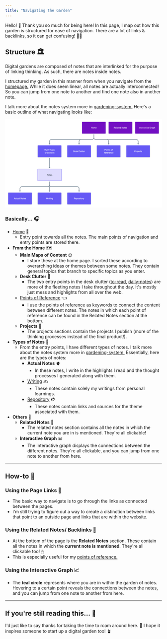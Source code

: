 ```yaml
---
title: "Navigating the Garden"
---
```


Hello! 👋 Thank you so much for being here! In this page, I map out how this garden is structured for ease of navigation. There are a lot of links & backlinks, so it can get confusing! 😵‍💫

## Structure 🏛
Digital gardens are composed of notes that are interlinked for the purpose of linking thinking. As such, there are notes inside notes.

I structured my garden in this manner from when you navigate from the [homepage.](_index.md) While it does seem linear, all notes are actually interconnected! So you can jump from one note to another and find one note also in another note.

I talk more about the notes system more in [gardening-system.](notes/home/gardening-system.md) Here's a basic outline of what navigating looks like:

![garden-structure](/notes/photos/garden-structure.png)

### Basically... 🎧
- [Home](_index.md) 🏡
	- Entry point towards all the notes. The main points of navigation and entry points are stored there.
- **From the Home** 🗺
	- **Main Maps of Content** 🌞
		- I store these at the home page. I sorted these according to overarching ideas or themes between some notes. They contain general topics that branch to specific topics as you enter.
	- **Desk Clutter** 🧩
		- The two entry points in the desk clutter ([to-read](moc/to-read.md), [daily-notes](moc/daily-notes.md)) are more of the fleeting notes I take throughout the day. It's mostly just mess and highlights from all over the web.
	- [Points of Reference](moc/por.md) 👈
		- I use the points of reference as keywords to connect the content between different notes. The notes in which each point of reference can be found in the Related Notes section at the bottom.
	- **Projects** 🥰
		- The projects sections contain the projects I publish (more of the thinking processes instead of the final product!).
- **Types of Notes** 🤩
	- From the entry points, I have different types of notes. I talk more about the notes system more in [gardening-system.](notes/home/gardening-system.md) Essentially, here are the types of notes:
		- **Actual Notes** 🫀
			- In these notes, I write in the highlights I read and the thought processes I generated along with them.
		- [Writing](notes/por/writing.md) ✍️
			- These notes contain solely my writings from personal learnings.
		- [Repository](notes/por/repository.md) 💳
			- These notes contain links and sources for the theme associated with them.
- **Others** 🥳
	- **Related Notes** 🚗
		- The related notes section contains all the notes in which the current note you are in is mentioned. They're all clickable!
	- **Interactive Graph** 📊
		- The interactive graph displays the connections between the different notes. They're all clickable, and you can jump from one note to another from here.

---

## How-to 🤔

### Using the Page Links 🔗
- The basic way to navigate is to go through the links as connected between the pages.
- I'm still trying to figure out a way to create a distinction between links that point to an outside page and links that are within the website.

### Using the Related Notes/ Backlinks 🛀
- At the bottom of the page is the **Related Notes** section. These contain all the notes in which the **current note is mentioned**. They're all clickable too! 🖱
- This is especially useful for my [points of reference.](moc/por.md)

### Using the Interactive Graph 📈
- The **teal circle** represents where you are in within the garden of notes. Hovering to a certain point reveals the connections between the notes, and you can jump from one note to another from here.


---
## If you're still reading this... 💖
I'd just like to say thanks for taking the time to roam around here. 🥺 I hope it inspires someone to start up a digital garden too! 🪴